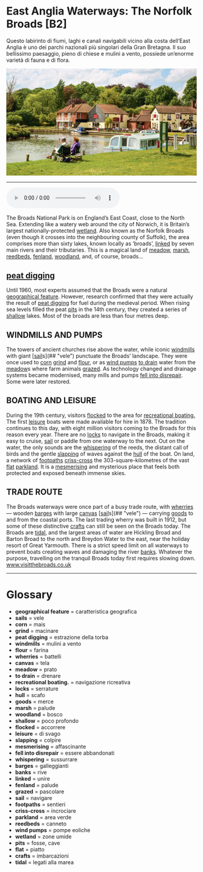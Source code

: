 # East Anglia Waterways: The Norfolk Broads   [B2]

Questo labirinto di fiumi, laghi e canali navigabili vicino alla costa dell’East Anglia è uno dei parchi nazionali più singolari della Gran Bretagna. Il suo bellissimo paesaggio, pieno di chiese e mulini a vento, possiede un’enorme varietà di fauna e di flora.

![](East%20Anglia%20Waterways%20The%20Norfolk%20Broads.jpg)

--------------

<div>
<audio controls autoplay>
    <source src="https://raw.githubusercontent.com/dartie/knowledge-base/main/English/SpeakUp/2022-12/East%20Anglia%20Waterways%20The%20Norfolk%20Broads.mp3" type="audio/mpeg">
</audio>
</div>


The Broads National Park is on England’s East Coast, close to the North Sea. Extending like a watery web around the city of Norwich, it is Britain’s largest nationally-protected [wetland](## "zone umide"). Also known as the Norfolk Broads (even though it crosses into the neighbouring county of Suffolk), the area comprises more than sixty lakes, known locally as ‘broads’, [linked](## "unire") by seven main rivers and their tributaries. This is a magical land of [meadow](## "prato"), [marsh](## "palude"), [reedbeds](## "canneto"), [fenland](## "palude"), [woodland](## "bosco"), and, of course, broads... 

## [peat digging](## "estrazione della torba")
Until 1960, most experts assumed that the Broads were a natural [geographical feature](## "caratteristica geografica"). However, research confirmed that they were actually the result of [peat digging](## "estrazione della torba") for fuel during the medieval period. When rising sea levels filled the peat [pits](## "fosse, cave") in the 14th century, they created a series of [shallow](## "poco profondo") lakes. Most of the broads are less than four metres deep. 

## WINDMILLS AND PUMPS
The towers of ancient churches rise above the water, while iconic [windmills](## "mulini a vento") with giant [[sail](## "navigare")s](## "vele") punctuate the Broads’ landscape. They were once used to [corn](## "mais") [grind](## "macinare") and [flour](## "farina"), or as [wind pumps](## "pompe eoliche") [to drain](## "drenare") water from the [meadow](## "prato")s where farm animals [grazed](## "pascolare"). As technology changed and drainage systems became modernised, many mills and pumps [fell into disrepair](## "essere abbandonati"). Some were later restored. 

## BOATING AND LEISURE
During the 19th century, visitors [flocked](## "accorrere") to the area for [recreational boating.](## "navigazione ricreativa") The first [leisure](## "di svago") boats were made available for hire in 1878. The tradition continues to this day, with eight million visitors coming to the Broads for this reason every year.
There are no [locks](## "serrature") to navigate in the Broads, making it easy to cruise, [sail](## "navigare") or paddle from one waterway to the next. Out on the water, the only sounds are the [whispering](## "sussurrare") of the reeds, the distant call of birds and the gentle [slapping](## "colpire") of waves against the [hull](## "scafo") of the boat. On land, a network of [footpaths](## "sentieri") [criss-cross](## "incrociare") the 303-square-kilometres of the vast [flat](## "piatto") [parkland](## "area verde"). It is a [mesmerising](## "affascinante") and mysterious place that feels both protected and exposed beneath immense skies.

## TRADE ROUTE
The Broads waterways were once part of a busy trade route, with [wherries](## "battelli") — wooden [barges](## "galleggianti") with large [canvas](## "tela") [[sail](## "navigare")s](## "vele") — carrying [goods](## "merce") to and from the coastal ports. The last trading wherry was built in 1912, but some of these distinctive [crafts](## "imbarcazioni") can still be seen on the Broads today. The Broads are [tidal](## "legati alla marea"), and the largest areas of water are Hickling Broad and Barton Broad to the north and Breydon Water to the east, near the holiday resort of Great Yarmouth. There is a strict speed limit on all waterways to prevent boats creating waves and damaging the river [banks](## "rive"). Whatever the purpose, travelling on the tranquil Broads today first requires slowing down.
www.visitthebroads.co.uk

--------------

<div style = "display:block; clear:both; page-break-after:always;"></div>

# Glossary
* **geographical feature** = caratteristica geografica
* **sails** = vele
* **corn** = mais
* **grind** = macinare
* **peat digging** = estrazione della torba
* **windmills** = mulini a vento
* **flour** = farina
* **wherries** = battelli
* **canvas** = tela
* **meadow** = prato
* **to drain** = drenare
* **recreational boating.** = navigazione ricreativa
* **locks** = serrature
* **hull** = scafo
* **goods** = merce
* **marsh** = palude
* **woodland** = bosco
* **shallow** = poco profondo
* **flocked** = accorrere
* **leisure** = di svago
* **slapping** = colpire
* **mesmerising** = affascinante
* **fell into disrepair** = essere abbandonati
* **whispering** = sussurrare
* **barges** = galleggianti
* **banks** = rive
* **linked** = unire
* **fenland** = palude
* **grazed** = pascolare
* **sail** = navigare
* **footpaths** = sentieri
* **criss-cross** = incrociare
* **parkland** = area verde
* **reedbeds** = canneto
* **wind pumps** = pompe eoliche
* **wetland** = zone umide
* **pits** = fosse, cave
* **flat** = piatto
* **crafts** = imbarcazioni
* **tidal** = legati alla marea
